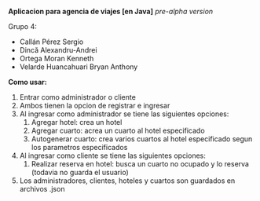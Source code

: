 **Aplicacion para agencia de viajes [en Java]** *pre-alpha version*

Grupo 4:
- Callán Pérez Sergio
- Dincă Alexandru-Andrei
- Ortega Moran Kenneth 
- Velarde Huancahuari Bryan Anthony

**Como usar:**
1. Entrar como administrador o cliente
2. Ambos tienen la opcion de registrar e ingresar
3. Al ingresar como administrador se tiene las siguientes opciones:
   1. Agregar hotel: crea un hotel
   2. Agregar cuarto: acrea un cuarto al hotel especificado
   3. Autogenerar cuarto: crea varios cuartos al hotel especificado segun los parametros especificados
4. Al ingresar como cliente se tiene las siguientes opciones:
   1. Realizar reserva en hotel: busca un cuarto no ocupado y lo reserva (todavia no guarda el usuario)
5. Los administradores, clientes, hoteles y cuartos son guardados en archivos .json
